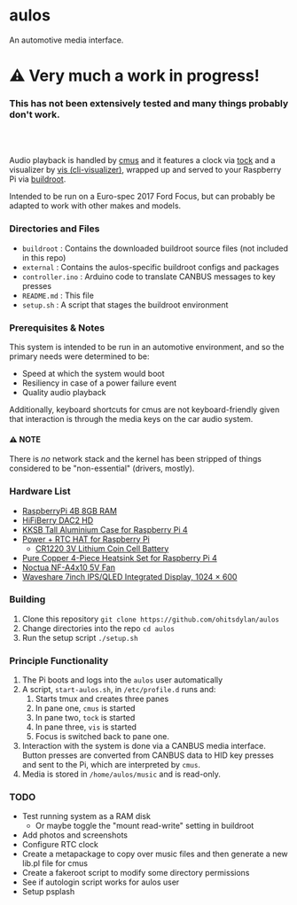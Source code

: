 # aulos
An automotive media interface.

# ⚠️ Very much a work in progress!
### This has not been extensively tested and many things probably don't work.
<br><br>

Audio playback is handled by [cmus](https://github.com/cmus/cmus) and it features a clock via [tock](https://github.com/nwtnni/tock) and a visualizer by [vis (cli-visualizer)](https://github.com/dpayne/cli-visualizer), wrapped up and served to your Raspberry Pi via [buildroot](http://buildroot.org/).

Intended to be run on a Euro-spec 2017 Ford Focus, but can probably be adapted to work with other makes and models.

### Directories and Files
- `buildroot` : Contains the downloaded buildroot source files (not included in this repo)
- `external` : Contains the aulos-specific buildroot configs and packages
- `controller.ino` : Arduino code to translate CANBUS messages to key presses
- `README.md` : This file
- `setup.sh` : A script that stages the buildroot environment

### Prerequisites & Notes
This system is intended to be run in an automotive environment, and so the primary needs were determined to be:
- Speed at which the system would boot
- Resiliency in case of a power failure event
- Quality audio playback

Additionally, keyboard shortcuts for cmus are not keyboard-friendly given that interaction is through the media keys on the car audio system.

#### ⚠️ NOTE
There is _no_ network stack and the kernel has been stripped of things considered to be "non-essential" (drivers, mostly).

### Hardware List
- [RaspberryPi 4B 8GB RAM](https://www.raspberrypi.com/products/raspberry-pi-4-model-b/)
- [HiFiBerry DAC2 HD](https://www.hifiberry.com/shop/boards/hifiberry-dac2-hd/)
- [KKSB Tall Aluminium Case for Raspberry Pi 4](https://thepihut.com/products/raspberry-pi-power-rtc-hat)
- [Power + RTC HAT for Raspberry Pi](https://thepihut.com/products/raspberry-pi-power-rtc-hat)
    - [CR1220 3V Lithium Coin Cell Battery](https://thepihut.com/products/cr1220-12mm-diameter-3v-lithium-coin-cell-battery)
- [Pure Copper 4-Piece Heatsink Set for Raspberry Pi 4](https://thepihut.com/products/pure-copper-4-piece-heatsink-set-for-raspberry-pi-4)
- [Noctua NF-A4x10 5V Fan](https://noctua.at/en/products/fan/nf-a4x10-5v)
- [Waveshare 7inch IPS/QLED Integrated Display, 1024 × 600](https://www.waveshare.com/product/displays/lcd-oled/lcd-oled-1/70h-1024600.htm?sku=22684)

### Building
1. Clone this repository `git clone https://github.com/ohitsdylan/aulos`
2. Change directories into the repo `cd aulos`
3. Run the setup script `./setup.sh`

### Principle Functionality
1. The Pi boots and logs into the `aulos` user automatically
2. A script, `start-aulos.sh`, in `/etc/profile.d` runs and:
    1. Starts tmux and creates three panes
    2. In pane one, `cmus` is started
    3. In pane two, `tock` is started
    4. In pane three, `vis` is started
    5. Focus is switched back to pane one.
3. Interaction with the system is done via a CANBUS media interface. Button presses are converted from CANBUS data to HID key presses and sent to the Pi, which are interpreted by `cmus`.
4. Media is stored in `/home/aulos/music` and is read-only.

### TODO
- Test running system as a RAM disk
    - Or maybe toggle the "mount read-write" setting in buildroot
- Add photos and screenshots
- Configure RTC clock
- Create a metapackage to copy over music files and then generate a new lib.pl file for cmus
- Create a fakeroot script to modify some directory permissions
- See if autologin script works for aulos user
- Setup psplash
